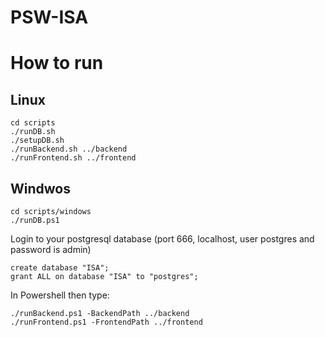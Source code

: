 # PSW-ISA

# How to run

## Linux

	cd scripts
	./runDB.sh 
	./setupDB.sh
	./runBackend.sh ../backend
	./runFrontend.sh ../frontend

## Windwos


	cd scripts/windows
	./runDB.ps1

Login to your postgresql database (port 666, localhost, user postgres and password is admin)

	create database "ISA"; 
	grant ALL on database "ISA" to "postgres";

In Powershell then type:

	./runBackend.ps1 -BackendPath ../backend
	./runFrontend.ps1 -FrontendPath ../frontend
